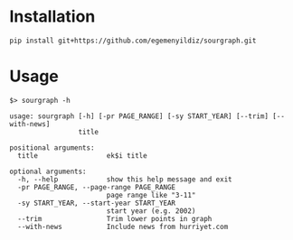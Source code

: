 # Installation

    pip install git+https://github.com/egemenyildiz/sourgraph.git

    
# Usage

    $> sourgraph -h
    
    usage: sourgraph [-h] [-pr PAGE_RANGE] [-sy START_YEAR] [--trim] [--with-news]
                     title
    
    positional arguments:
      title                 ek$i title
    
    optional arguments:
      -h, --help            show this help message and exit
      -pr PAGE_RANGE, --page-range PAGE_RANGE
                            page range like "3-11"
      -sy START_YEAR, --start-year START_YEAR
                            start year (e.g. 2002)
      --trim                Trim lower points in graph
      --with-news           Include news from hurriyet.com


